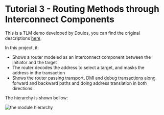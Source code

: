 # Tutorial 3 - Routing Methods through Interconnect Components 

This is a TLM demo developed by Doulos, 
you can find the original descriptions 
[here](https://www.doulos.com/knowhow/systemc/tlm2/tutorial__3/).

In this project, it:
+ Shows a router modeled as an interconnect component 
between the initiator and the target
+ The router decodes the address to select a target, 
and masks the address in the transaction
+ Shows the router passing transport, 
DMI and debug transactions along forward and backward paths
 and doing address translation in both directions
 
The hierarchy is shown bellow:
 
![the module hierarchy](https://www.doulos.com/knowhow/systemc/tlm2/tutorial__3/ex_3.gif)